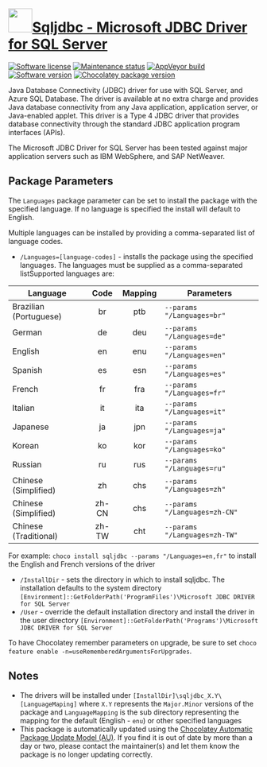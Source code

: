 # [<img src="https://cdn.jsdelivr.net/gh/dgalbraith/chocolatey-packages@7b66886c48c75ece0a8c80b175ac993b7d30cff0/icons/sqljdbc.png" width="48" height="48" />Sqljdbc - Microsoft JDBC Driver for SQL Server](https://chocolatey.org/packages/sqljdbc)

[![Software license](https://img.shields.io/badge/License-Proprietary-grey.svg)](https://github.com/microsoft/mssql-jdbc/blob/master/mssql-jdbc_auth_LICENSE)
[![Maintenance status](https://img.shields.io/badge/Maintained%3F-yes-green.svg)](https://gitHub.com/dgalbraith/chocolatey-packages/graphs/commit-activity)
[![AppVeyor build](https://img.shields.io/appveyor/ci/dgalbraith/chocolatey-packages)](https://ci.appveyor.com/project/dgalbraith/chocolatey-packages)
[![Software version](https://img.shields.io/badge/Source-v11.2.3.0-blue.svg)](https://docs.microsoft.com/en-us/sql/connect/jdbc/download-microsoft-jdbc-driver-for-sql-server)
[![Chocolatey package version](https://img.shields.io/chocolatey/v/sqljdbc?label=Chocolatey)](https://chocolatey.org/packages/sqljdbc)

Java Database Connectivity (JDBC) driver for use with SQL Server, and Azure SQL Database. The driver is available at no
extra charge and provides Java database connectivity from any Java application, application server, or Java-enabled
applet. This driver is a Type 4 JDBC driver that provides database connectivity through the standard JDBC application
program interfaces (APIs).

The Microsoft JDBC Driver for SQL Server has been tested against major application servers such as IBM WebSphere, and
SAP NetWeaver.

## Package Parameters

The `Languages` package parameter can be set to install the package with the specified language.  If no language is
specified the install will default to English.

Multiple languages can be installed by providing a comma-separated list of language codes.

* `/Languages=[language-codes]` - installs the package using the specified languages.  The languages must be supplied
as a comma-separated listSupported languages are:

|Language              |Code   |Mapping |Parameters                    |
|----------------------|:-----:|:------:|------------------------------|
Brazilian (Portuguese) | br    | ptb    |`--params "/Languages=br"`
German                 | de    | deu    |`--params "/Languages=de"`
English                | en    | enu    |`--params "/Languages=en"`
Spanish                | es    | esn    |`--params "/Languages=es"`
French                 | fr    | fra    |`--params "/Languages=fr"`
Italian                | it    | ita    |`--params "/Languages=it"`
Japanese               | ja    | jpn    |`--params "/Languages=ja"`
Korean                 | ko    | kor    |`--params "/Languages=ko"`
Russian                | ru    | rus    |`--params "/Languages=ru"`
Chinese (Simplified)   | zh    | chs    |`--params "/Languages=zh"`
Chinese (Simplified)   | zh-CN | chs    |`--params "/Languages=zh-CN"`
Chinese (Traditional)  | zh-TW | cht    |`--params "/Languages=zh-TW"`

For example: `choco install sqljdbc --params "/Languages=en,fr"` to install the English and French versions of the driver

* `/InstallDir` - sets the directory in which to install sqljdbc.  The installation defaults to the system
directory `[Environment]::GetFolderPath('ProgramFiles')\Microsoft JDBC DRIVER for SQL Server`
* `/User` - override the default installation directory and install the driver in the user directory
`[Environment]::GetFolderPath('Programs')\Microsoft JDBC DRIVER for SQL Server`

To have Chocolatey remember parameters on upgrade, be sure to set `choco feature enable -n=useRememberedArgumentsForUpgrades`.

## Notes

* The drivers will be installed under `[InstallDir]\sqljdbc_X.Y\[LanguageMaping]` where `X.Y` represents the
`Major.Minor` versions of the package and `LanguageMapping` is the sub directory representing the mapping for
the default (English - `enu`) or other specified languages
* This package is automatically updated using the [Chocolatey Automatic Package Update Model (AU)](https://github.com/majkinetor/au/blob/master/README.md).
If you find it is out of date by more than a day or two, please contact the maintainer(s) and let them know the package is no longer updating correctly.
